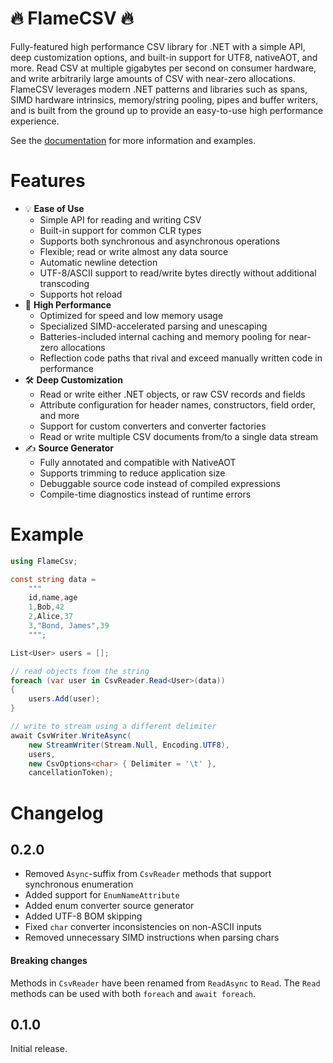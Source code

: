﻿# 🔥 FlameCSV 🔥

Fully-featured high performance CSV library for .NET with a simple API, deep customization options,
and built-in support for UTF8, nativeAOT, and more. Read CSV at multiple gigabytes per second on consumer hardware,
and write arbitrarily large amounts of CSV with near-zero allocations. FlameCSV leverages modern .NET patterns and
libraries such as spans, SIMD hardware intrinsics, memory/string pooling, pipes and buffer writers, and
is built from the ground up to provide an easy-to-use high performance experience.

See the [documentation](https://ovska.github.io/FlameCsv) for more information and examples.

# Features

- 💡 **Ease of Use**
    - Simple API for reading and writing CSV
    - Built-in support for common CLR types
    - Supports both synchronous and asynchronous operations
    - Flexible; read or write almost any data source
    - Automatic newline detection
    - UTF-8/ASCII support to read/write bytes directly without additional transcoding
    - Supports hot reload
- 🚀 **High Performance**
    - Optimized for speed and low memory usage
    - Specialized SIMD-accelerated parsing and unescaping
    - Batteries-included internal caching and memory pooling for near-zero allocations
    - Reflection code paths that rival and exceed manually written code in performance
- 🛠️ **Deep Customization**
    - Read or write either .NET objects, or raw CSV records and fields
    - Attribute configuration for header names, constructors, field order, and more
    - Support for custom converters and converter factories
    - Read or write multiple CSV documents from/to a single data stream
- ✍️ **Source Generator**
    - Fully annotated and compatible with NativeAOT
    - Supports trimming to reduce application size
    - Debuggable source code instead of compiled expressions
    - Compile-time diagnostics instead of runtime errors

# Example

```cs
using FlameCsv;

const string data =
    """
    id,name,age
    1,Bob,42
    2,Alice,37
    3,"Bond, James",39
    """;

List<User> users = [];

// read objects from the string
foreach (var user in CsvReader.Read<User>(data))
{
    users.Add(user);
}

// write to stream using a different delimiter
await CsvWriter.WriteAsync(
    new StreamWriter(Stream.Null, Encoding.UTF8),
    users,
    new CsvOptions<char> { Delimiter = '\t' },
    cancellationToken);
```

# Changelog

## 0.2.0

- Removed `Async`-suffix from `CsvReader` methods that support synchronous enumeration
- Added support for `EnumNameAttribute`
- Added enum converter source generator
- Added UTF-8 BOM skipping
- Fixed `char` converter inconsistencies on non-ASCII inputs
- Removed unnecessary SIMD instructions when parsing chars

#### Breaking changes

Methods in `CsvReader` have been renamed from `ReadAsync` to `Read`.
The `Read` methods can be used with both `foreach` and `await foreach`.

## 0.1.0

Initial release.
